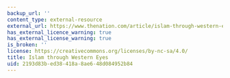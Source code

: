 ```yaml
---
backup_url: ''
content_type: external-resource
external_url: https://www.thenation.com/article/islam-through-western-eyes/
has_external_licence_warning: true
has_external_license_warning: true
is_broken: ''
license: https://creativecommons.org/licenses/by-nc-sa/4.0/
title: Islam through Western Eyes
uid: 2193d83b-ed38-418a-8ae6-48d084952b84
---
```

